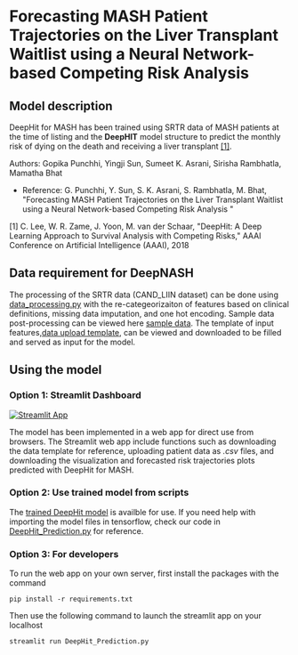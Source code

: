 # Forecasting MASH Patient Trajectories on the Liver Transplant Waitlist using a Neural Network-based Competing Risk Analysis


## Model description 
DeepHit for MASH has been trained using SRTR data of MASH patients at the time of listing and the **DeepHIT** model structure to predict the monthly risk of dying on the death and receiving a liver transplant [[1]](#1).

Authors: Gopika Punchhi, Yingji Sun, Sumeet K. Asrani, Sirisha Rambhatla, Mamatha Bhat

* Reference: G. Punchhi, Y. Sun, S. K. Asrani, S. Rambhatla, M. Bhat, "Forecasting MASH Patient Trajectories on the Liver Transplant Waitlist using a Neural Network-based Competing Risk Analysis
"

<a id="1">[1]</a> 
C. Lee, W. R. Zame, J. Yoon, M. van der Schaar, "DeepHit: A Deep Learning Approach to Survival Analysis with Competing Risks," AAAI Conference on Artificial Intelligence (AAAI), 2018


## Data requirement for DeepNASH
The processing of the SRTR data (CAND_LIIN dataset) can be done using [data_processing.py](https://github.com/criticalml-uw/DeepNASH/blob/main/model_scripts/data_processing.py) with the re-categeorizaiton of features based on clinical definitions, missing data imputation, and one hot encoding. Sample data post-processing can be viewed here [sample data](https://github.com/criticalml-uw/DeepNASH/blob/main/data/sample_patient_data.csv). The template of input features,[data upload template](https://github.com/criticalml-uw/DeepNASH/blob/main/data/variable_template.csv), can be viewed and downloaded to be filled and served as input for the model. 

## Using the model 

### Option 1: Streamlit Dashboard 
[![Streamlit App](https://static.streamlit.io/badges/streamlit_badge_black_white.svg)](https://deepnash.streamlit.app/)

The model has been implemented in a web app for direct use from browsers. The Streamlit web app include functions such as downloading the data template for reference, uploading patient data as *.csv* files, and downloading the visualization and forecasted risk trajectories plots predicted with DeepHit for MASH. 

### Option 2: Use trained model from scripts
The [trained DeepHit model](https://github.com/criticalml-uw/DeepNASH/tree/main/model/model) is availble for use. If you need help with importing the model files in tensorflow, check our code in [DeepHit_Prediction.py](https://github.com/criticalml-uw/DeepNASH/blob/main/DeepHit_Prediction.py) for reference.

### Option 3: For developers
To run the web app on your own server, first install the packages with the command

```pip install -r requirements.txt```

Then use the following command to launch the streamlit app on your localhost

```streamlit run DeepHit_Prediction.py```

